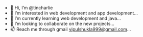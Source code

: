 - 👋 Hi, I’m @tincharlie
- 👀 I’m interested in web development and app development...
- 🌱 I’m currently learning web development and java...
- 💞️ I’m looking to collaborate on the new projects...
- 📫 Reach me through gmail vipulshukla999@gmail.com...

<!---
tincharlie/tincharlie is a ✨ special ✨ repository because its `README.md` (this file) appears on your GitHub profile.
You can click the Preview link to take a look at your changes.
--->
